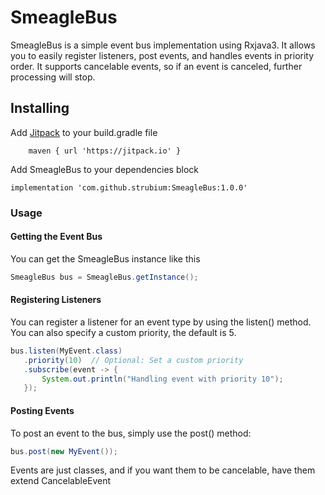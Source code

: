 # SmeagleBus
SmeagleBus is a simple event bus implementation using Rxjava3. It allows you to easily register listeners, post events, and handles events in priority order. 
It supports cancelable events, so if an event is canceled, further processing  will stop.

## Installing

Add [Jitpack](https://www.jitpack.io/#strubium/JavaWindowManager) to your build.gradle file
```
    maven { url 'https://jitpack.io' }
```

Add SmeagleBus to your dependencies block

```
implementation 'com.github.strubium:SmeagleBus:1.0.0'
```

### Usage


#### Getting the Event Bus
You can get the SmeagleBus instance like this

```java
SmeagleBus bus = SmeagleBus.getInstance();
```

#### Registering Listeners
You can register a listener for an event type by using the listen() method. 
You can also specify a custom priority, the default is 5.


```java
bus.listen(MyEvent.class)
   .priority(10)  // Optional: Set a custom priority
   .subscribe(event -> {
       System.out.println("Handling event with priority 10");
   });
```

#### Posting Events
To post an event to the bus, simply use the post() method:
```java
bus.post(new MyEvent());
```

Events are just classes, and if you want them to be cancelable, have them extend CancelableEvent



